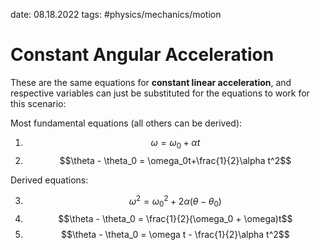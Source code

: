 date: 08.18.2022
tags: #physics/mechanics/motion  
# Constant Angular Acceleration
These are the same equations for **constant linear acceleration**, and respective variables can just be substituted for the equations to work for this scenario:

Most fundamental equations (all others can be derived):
1. $$\omega = \omega_0 + \alpha t$$
2. $$\theta - \theta_0 = \omega_0t+\frac{1}{2}\alpha t^2$$

Derived equations:

3. $$\omega^2 = \omega_0^2 + 2\alpha (\theta-\theta_0)$$
4. $$\theta - \theta_0 = \frac{1}{2}(\omega_0 + \omega)t$$
5. $$\theta - \theta_0 = \omega t - \frac{1}{2}\alpha t^2$$